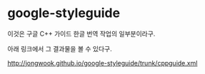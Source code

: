 google-styleguide
=================

이것은 구글 C++ 가이드 한글 번역 작업의 일부분이라구.

아래 링크에서 그 결과물을 볼 수 있다구.

http://jongwook.github.io/google-styleguide/trunk/cppguide.xml

